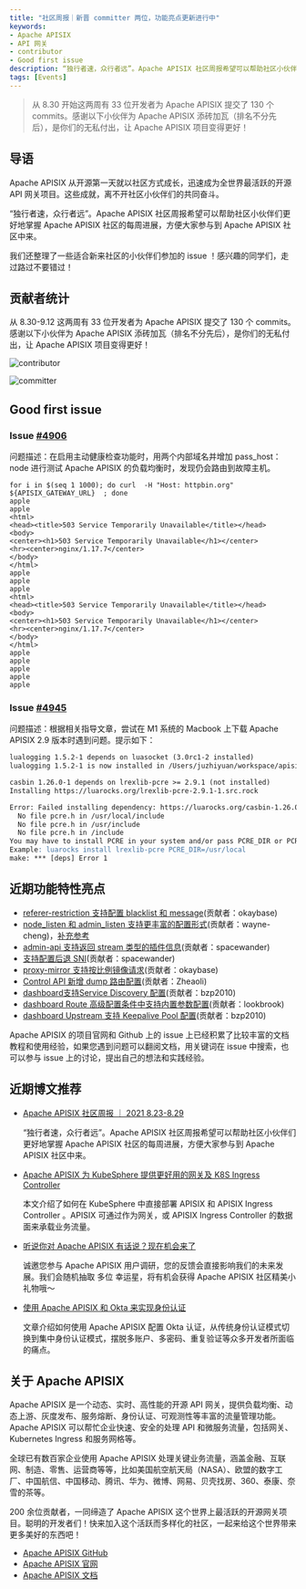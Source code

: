 ```yaml
---
title: "社区周报｜新晋 committer 两位，功能亮点更新进行中"
keywords: 
- Apache APISIX
- API 网关
- contributor
- Good first issue
description: “独行者速，众行者远”。Apache APISIX 社区周报希望可以帮助社区小伙伴们更好地掌握 Apache APISIX 社区的每周进展，方便大家参与到 Apache APISIX 社区中来。
tags: [Events]
---
```

> 从 8.30 开始这两周有 33 位开发者为 Apache APISIX 提交了 130 个 commits。感谢以下小伙伴为 Apache APISIX 添砖加瓦（排名不分先后），是你们的无私付出，让 Apache APISIX 项目变得更好！

<!--truncate-->

## 导语

Apache APISIX 从开源第一天就以社区方式成长，迅速成为全世界最活跃的开源 API 网关项目。这些成就，离不开社区小伙伴们的共同奋斗。

“独行者速，众行者远”。Apache APISIX 社区周报希望可以帮助社区小伙伴们更好地掌握 Apache APISIX 社区的每周进展，方便大家参与到 Apache APISIX 社区中来。

我们还整理了一些适合新来社区的小伙伴们参加的 issue ！感兴趣的同学们，走过路过不要错过！

## 贡献者统计

从 8.30-9.12 这两周有 33 位开发者为 Apache APISIX 提交了 130 个 commits。感谢以下小伙伴为 Apache APISIX 添砖加瓦（排名不分先后），是你们的无私付出，让 Apache APISIX 项目变得更好！

![contributor](https://static.apiseven.com/202108/1631754498946-7d655f8e-3881-4594-b029-a67189a63ffa.jpg)

![committer](https://static.apiseven.com/202108/1631676136968-13216876-e9f6-4852-95b4-6f73db5cb405.30-9)

## Good first issue

### Issue [#4906](https://github.com/apache/apisix/issues/4906)

问题描述：在启用主动健康检查功能时，用两个内部域名并增加 pass_host：node 进行测试 Apache APISIX 的负载均衡时，发现仍会路由到故障主机。

 ```Shell
 for i in $(seq 1 1000); do curl  -H "Host: httpbin.org" ${APISIX_GATEWAY_URL}  ; done
apple
apple
<html>
<head><title>503 Service Temporarily Unavailable</title></head>
<body>
<center><h1>503 Service Temporarily Unavailable</h1></center>
<hr><center>nginx/1.17.7</center>
</body>
</html>
apple
apple
apple
<html>
<head><title>503 Service Temporarily Unavailable</title></head>
<body>
<center><h1>503 Service Temporarily Unavailable</h1></center>
<hr><center>nginx/1.17.7</center>
</body>
</html>
apple
apple
apple
apple
apple
```

### Issue [#4945](https://github.com/apache/apisix/issues/4945)

问题描述：根据相关指导文章，尝试在 M1 系统的 Macbook 上下载 Apache APISIX 2.9 版本时遇到问题。提示如下：

```Apache
lualogging 1.5.2-1 depends on luasocket (3.0rc1-2 installed)
lualogging 1.5.2-1 is now installed in /Users/juzhiyuan/workspace/apisix-2.9/apache-apisix-2.9-src/deps (license: MIT/X11)

casbin 1.26.0-1 depends on lrexlib-pcre >= 2.9.1 (not installed)
Installing https://luarocks.org/lrexlib-pcre-2.9.1-1.src.rock

Error: Failed installing dependency: https://luarocks.org/casbin-1.26.0-1.rockspec - Failed installing dependency: https://luarocks.org/lrexlib-pcre-2.9.1-1.src.rock - Could not find header file for PCRE
  No file pcre.h in /usr/local/include
  No file pcre.h in /usr/include
  No file pcre.h in /include
You may have to install PCRE in your system and/or pass PCRE_DIR or PCRE_INCDIR to the luarocks command.
Example: luarocks install lrexlib-pcre PCRE_DIR=/usr/local
make: *** [deps] Error 1
```

## 近期功能特性亮点

- [referer-restriction 支持配置 blacklist 和 message](https://github.com/apache/apisix/pull/4916)(贡献者：okaybase)
- [node_listen 和 admin_listen 支持更丰富的配置形式](https://github.com/apache/apisix/pull/4856)(贡献者：wayne-cheng)，[补充参考](https://github.com/apache/apisix/pull/4967)
- [admin-api 支持返回 stream 类型的插件信息](https://github.com/apache/apisix/pull/4947)(贡献者：spacewander)
- [支持配置后退 SNI](https://github.com/apache/apisix/pull/5000)(贡献者：spacewander)
- [proxy-mirror 支持按比例镜像请求](https://github.com/apache/apisix/pull/4965)(贡献者：okaybase)
- [Control API 新增 dump 路由配置](https://github.com/apache/apisix/pull/5011)(贡献者：Zheaoli)
- [dashboard支持Service Discovery 配置](https://github.com/apache/apisix-dashboard/pull/2081)(贡献者：bzp2010)
- [dashboard Route 高级配置条件中支持内置参数配置](https://github.com/apache/apisix-dashboard/pull/1984)(贡献者：lookbrook)
- [dashboard  Upstream 支持 Keepalive Pool 配置](https://github.com/apache/apisix-dashboard/pull/2117)(贡献者：bzp2010)

Apache APISIX 的项目官网和 Github 上的 issue 上已经积累了比较丰富的文档教程和使用经验，如果您遇到问题可以翻阅文档，用关键词在 issue 中搜索，也可以参与 issue 上的讨论，提出自己的想法和实践经验。

## 近期博文推荐

- [Apache APISIX 社区周报 ｜ 2021 8.23-8.29](https://mp.weixin.qq.com/s?__biz=MzI1MDU3NjQ5OA==&mid=2247486808&idx=1&sn=16ff09d4172dc61e0aa864f7a4fd40fd&chksm=e9816645def6ef53c5e41d84e70e16256a1953c177c52d960331c7ecd836cf8eeedf83bee5e4&token=733405538&lang=zh_CN%23rd)

    “独行者速，众行者远”。Apache APISIX 社区周报希望可以帮助社区小伙伴们更好地掌握 Apache APISIX 社区的每周进展，方便大家参与到 Apache APISIX 社区中来。

- [Apache APISIX 为 KubeSphere 提供更好用的网关及 K8S Ingress Controller](https://mp.weixin.qq.com/s?__biz=MzI1MDU3NjQ5OA==&mid=2247487079&idx=1&sn=136417f538c1d2d96150cfd3de66b93b&chksm=e981657adef6ec6c31ea990ec3f8887b22530dc44e6cf011c990449aea492cc3d8379668e1d6&token=733405538&lang=zh_CN%23rd)

    本文介绍了如何在 KubeSphere 中直接部署 APISIX 和 APISIX Ingress Controller 。APISIX 可通过作为网关，或 APISIX Ingress Controller 的数据面来承载业务流量。

- [听说你对 Apache APISIX 有话说？现在机会来了](https://mp.weixin.qq.com/s?__biz=MzI1MDU3NjQ5OA==&mid=2247487094&idx=1&sn=c86ff723205b6073811a4d9016e81bca&chksm=e981656bdef6ec7dffb2d11639af944f0a4ebc9db051c0dd940d8e7f1b8b6ae42fb8690859c0&token=733405538&lang=zh_CN%23rd)

    诚邀您参与 Apache APISIX 用户调研，您的反馈会直接影响我们的未来发展。我们会随机抽取 多位 幸运星，将有机会获得 Apache APISIX 社区精美小礼物哦～

- [使用 Apache APISIX 和 Okta 来实现身份认证](https://mp.weixin.qq.com/s?__biz=MzI1MDU3NjQ5OA==&mid=2247487572&idx=1&sn=4aebd05282442a7e067496e1ff4be7bd&chksm=e9817b49def6f25fee8a1308666c56878697c5ec02bb8a63d1a6ce0ba749d29a4135cdf927f0&token=733405538&lang=zh_CN%23rd)

    文章介绍如何使用 Apache APISIX 配置 Okta 认证，从传统身份认证模式切换到集中身份认证模式，摆脱多账户、多密码、重复验证等众多开发者所面临的痛点。

## 关于 Apache APISIX

Apache APISIX 是一个动态、实时、高性能的开源 API 网关，提供负载均衡、动态上游、灰度发布、服务熔断、身份认证、可观测性等丰富的流量管理功能。Apache APISIX 可以帮忙企业快速、安全的处理 API 和微服务流量，包括网关、Kubernetes Ingress 和服务网格等。

全球已有数百家企业使用 Apache APISIX 处理关键业务流量，涵盖金融、互联网、制造、零售、运营商等等，比如美国航空航天局（NASA）、欧盟的数字工厂、中国航信、中国移动、腾讯、华为、微博、网易、贝壳找房、360、泰康、奈雪的茶等。

200 余位贡献者，一同缔造了 Apache APISIX 这个世界上最活跃的开源网关项目。聪明的开发者们！快来加入这个活跃而多样化的社区，一起来给这个世界带来更多美好的东西吧！

- [Apache APISIX GitHub](https://github.com/apache/apisix)
- [Apache APISIX 官网](https://apisix.apache.org/)
- [Apache APISIX 文档](https://apisix.apache.org/zh/docs/apisix/getting-started)
